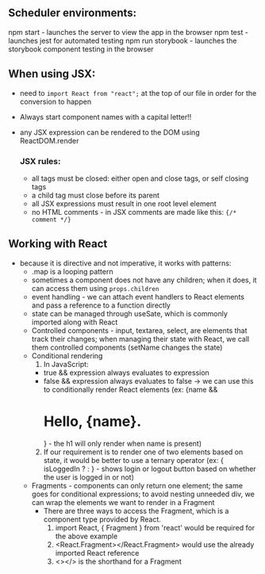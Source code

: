 ## Scheduler environments:

npm start - launches the server to view the app in the browser
npm test - launches jest for automated testing
npm run storybook - launches the storybook component testing in the browser

## When using JSX:
- need to `import React from "react";` at the top of our file in order for the conversion to happen
- Always start component names with a capital letter!!
- any JSX expression can be rendered to the DOM using ReactDOM.render

  ### JSX rules:
  - all tags must be closed: either open and close tags, or self closing tags
  - a child tag must close before its parent
  - all JSX expressions must result in one root level element
  - no HTML comments - in JSX comments are made like this: `{/* comment */}`

## Working with React
- because it is directive and not imperative, it works with patterns:
  - .map is a looping pattern
  - sometimes a component does not have any children; when it does, it can access them using `props.children`
  - event handling - we can attach event handlers to React elements and pass a reference to a function directly
  - state can be managed through useSate, which is commonly imported along with React
  - Controlled components - input, textarea, select, are elements that track their changes; when managing their state with React, we call them controlled components (setName changes the state)
  - Conditional rendering
    1. In JavaScript:
      - true && expression always evaluates to expression
      - false && expression always evaluates to false
    -> we can use this to conditionally render React elements
    (ex: {name && <h1>Hello, {name}.</h1>} - the h1 will only render when name is present)
    2. If our requirement is to render one of two elements based on state, it would be better to use a ternary operator
    (ex: { isLoggedIn ? <Logout /> : <Login /> } - shows login or logout button based on whether the user is logged in or not)
  - Fragments - components can only return one element; the same goes for conditional expressions; to avoid nesting unneeded div, we can wrap the elements we want to render in a Fragment
    - There are three ways to access the Fragment, which is a component type provided by React.
      1. import React, { Fragment } from 'react' would be required for the above example
      2.  <React.Fragment></React.Fragment> would use the already imported React reference
      3. <></> is the shorthand for a Fragment